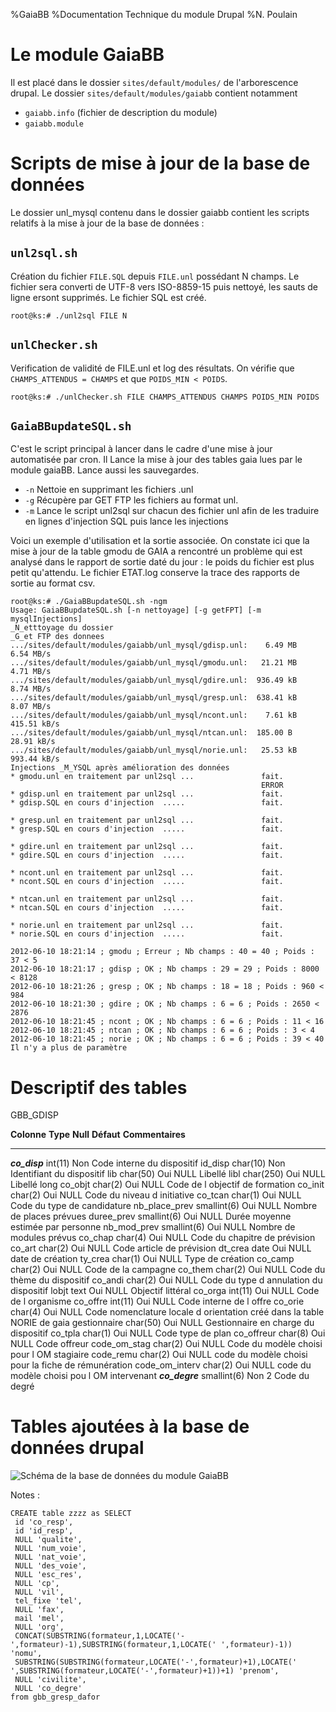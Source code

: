 %GaiaBB
%Documentation Technique du module Drupal
%N. Poulain

<!-- Commande pour générer le pdf
file=README && java -jar ../../asciiArt/plantuml.jar $file.md && pandoc-1.9.1.2 --toc --number-sections --smart -s $file.md -o $file.pdf &&  evince $file.pdf
-->


Le module GaiaBB
================
Il est placé dans le dossier `sites/default/modules/`
de l'arborescence drupal.
Le dossier `sites/default/modules/gaiabb` contient notamment

* `gaiabb.info` (fichier de description du module)
* `gaiabb.module`

Scripts de mise à jour de la base de données
=============================================

Le dossier unl_mysql contenu dans le dossier gaiabb
contient les scripts relatifs à la mise à jour de la base
de données :

`unl2sql.sh`
------------
  
Création du fichier `FILE.SQL` depuis `FILE.unl` possédant N champs. 
Le fichier sera converti de UTF-8 vers ISO-8859-15 puis
nettoyé, les sauts de ligne ersont supprimés. Le fichier SQL est créé.

`root@ks:# ./unl2sql FILE N`

`unlChecker.sh`
---------------

Verification de validité de FILE.unl et log des résultats. 
On vérifie que `CHAMPS_ATTENDUS = CHAMPS` et que `POIDS_MIN < POIDS`.

`root@ks:# ./unlChecker.sh FILE CHAMPS_ATTENDUS CHAMPS POIDS_MIN POIDS`

`GaiaBBupdateSQL.sh`
--------------------

C'est le script principal à lancer dans le cadre d'une mise à jour automatisée
par cron.
Il Lance la mise à jour des tables gaia lues par le module gaiaBB.
Lance aussi les  sauvegardes.

* `-n`  Nettoie en supprimant les fichiers .unl
* `-g`  Récupère par GET FTP les fichiers au format unl.
* `-m`  Lance le script unl2sql sur chacun des fichier unl afin de les traduire 
  en lignes d'injection SQL puis lance les injections

Voici un exemple d'utilisation et la sortie associée. 
On constate ici que la mise à jour de la table gmodu de GAIA a rencontré
un problème qui est analysé dans le rapport de sortie daté du jour : 
le poids du fichier est plus petit qu'attendu. 
Le fichier ETAT.log conserve la trace des rapports de sortie au format csv.


~~~
root@ks:# ./GaiaBBupdateSQL.sh -ngm
Usage: GaiaBBupdateSQL.sh [-n nettoyage] [-g getFPT] [-m mysqlInjections]
_N_etttoyage du dossier
_G_et FTP des donnees
.../sites/default/modules/gaiabb/unl_mysql/gdisp.unl:    6.49 MB    6.54 MB/s  
.../sites/default/modules/gaiabb/unl_mysql/gmodu.unl:   21.21 MB    4.71 MB/s  
.../sites/default/modules/gaiabb/unl_mysql/gdire.unl:  936.49 kB    8.74 MB/s  
.../sites/default/modules/gaiabb/unl_mysql/gresp.unl:  638.41 kB    8.07 MB/s  
.../sites/default/modules/gaiabb/unl_mysql/ncont.unl:    7.61 kB  415.51 kB/s  
.../sites/default/modules/gaiabb/unl_mysql/ntcan.unl:  185.00 B    28.91 kB/s  
.../sites/default/modules/gaiabb/unl_mysql/norie.unl:   25.53 kB  993.44 kB/s  
Injections _M_YSQL après amélioration des données
* gmodu.unl en traitement par unl2sql ...               fait.
                                                        ERROR
* gdisp.unl en traitement par unl2sql ...               fait.
* gdisp.SQL en cours d'injection  .....                 fait.

* gresp.unl en traitement par unl2sql ...               fait.
* gresp.SQL en cours d'injection  .....                 fait.

* gdire.unl en traitement par unl2sql ...               fait.
* gdire.SQL en cours d'injection  .....                 fait.

* ncont.unl en traitement par unl2sql ...               fait.
* ncont.SQL en cours d'injection  .....                 fait.

* ntcan.unl en traitement par unl2sql ...               fait.
* ntcan.SQL en cours d'injection  .....                 fait.

* norie.unl en traitement par unl2sql ...               fait.
* norie.SQL en cours d'injection  .....                 fait.

2012-06-10 18:21:14 ; gmodu ; Erreur ; Nb champs : 40 = 40 ; Poids : 37 < 5
2012-06-10 18:21:17 ; gdisp ; OK ; Nb champs : 29 = 29 ; Poids : 8000 < 8128
2012-06-10 18:21:26 ; gresp ; OK ; Nb champs : 18 = 18 ; Poids : 960 < 984
2012-06-10 18:21:30 ; gdire ; OK ; Nb champs : 6 = 6 ; Poids : 2650 < 2876
2012-06-10 18:21:45 ; ncont ; OK ; Nb champs : 6 = 6 ; Poids : 11 < 16
2012-06-10 18:21:45 ; ntcan ; OK ; Nb champs : 6 = 6 ; Poids : 3 < 4
2012-06-10 18:21:45 ; norie ; OK ; Nb champs : 6 = 6 ; Poids : 39 < 40
Il n'y a plus de paramètre
~~~


Descriptif des tables
=====================

GBB\_GDISP

  **Colonne**        **Type**      **Null**   **Défaut**   **Commentaires**
  ------------------ ------------- ---------- ------------ -------------------------------------------------------------------------
  ***co\_disp***     int(11)       Non                     Code interne du dispositif
  id\_disp           char(10)      Non                     Identifiant du dispositif
  lib                char(50)      Oui        NULL         Libellé
  libl               char(250)     Oui        NULL         Libellé long
  co\_objt           char(2)       Oui        NULL         Code de l objectif de formation
  co\_init           char(2)       Oui        NULL         Code du niveau d initiative
  co\_tcan           char(1)       Oui        NULL         Code du type de candidature
  nb\_place\_prev    smallint(6)   Oui        NULL         Nombre de places prévues
  duree\_prev        smallint(6)   Oui        NULL         Durée moyenne estimée par personne
  nb\_mod\_prev      smallint(6)   Oui        NULL         Nombre de modules prévus
  co\_chap           char(4)       Oui        NULL         Code du chapitre de prévision
  co\_art            char(2)       Oui        NULL         Code article de prévision
  dt\_crea           date          Oui        NULL         date de création
  ty\_crea           char(1)       Oui        NULL         Type de création
  co\_camp           char(2)       Oui        NULL         Code de la campagne
  co\_them           char(2)       Oui        NULL         Code du thème du dispositif
  co\_andi           char(2)       Oui        NULL         Code du type d annulation du dispositif
  lobjt              text          Oui        NULL         Objectif littéral
  co\_orga           int(11)       Oui        NULL         Code de l organisme
  co\_offre          int(11)       Oui        NULL         Code interne de l offre
  co\_orie           char(4)       Oui        NULL         Code nomenclature locale d orientation créé dans la table NORIE de gaia
  gestionnaire       char(50)      Oui        NULL         Gestionnaire en charge du dispositif
  co\_tpla           char(1)       Oui        NULL         Code type de plan
  co\_offreur        char(8)       Oui        NULL         Code offreur
  code\_om\_stag     char(2)       Oui        NULL         Code du modèle choisi pour l OM stagiaire
  code\_remu         char(2)       Oui        NULL         code du modèle choisi pour la fiche de rémunération
  code\_om\_interv   char(2)       Oui        NULL         code du modèle choisi pou l OM intervenant
  ***co\_degre***    smallint(6)   Non        2            Code du degré


Tables ajoutées à la base de données drupal
===========================================

<!--
@startuml BDD.png

package "Legende" #DDDDDD {
  Table_locale << (+,Red) >>
  Table_GAIA << (®,YellowGreen) >>  
}

gbb_gmodu -- gbb_ncont
gbb_gmodu -- gbb_file
gbb_gmodu -- gbb_gmodu_plus
gbb_session -- gbb_gmodu
gbb_session -- gbb_gmodu_plus
gbb_session -- gbb_gresp_dafor
gbb_session -- gbb_netab

gbb_gresp_dafor .. gbb_gresp
gbb_gresp_dafor -- gbb_gresp_plus
gbb_gresp -- gbb_gresp_plus

gbb_gdire -- gbb_gmodu
gbb_gdire -- gbb_gresp
gbb_gdire -- gbb_gdisp

gbb_gdisp -- gbb_norie
gbb_gdisp -- gbb_ntcan


gbb_gdire << (®,YellowGreen) >>
class gbb_gdire {
  {static} co_disp
  {static} co_resp
  {static} co_tres
  {static} co_modu
  {static} co_degre
}

gbb_gdisp << (®,YellowGreen) >>
class gbb_gdisp {
  {static} co_disp
  id_disp
  lib
  libl
  co_objt
  co_init
  co_tcan
  nb_place_prev
  duree_prev
  nb_mod_prev
  co_chap
  co_art
  dt_crea
  ty_crea
  co_camp
  co_them
  co_andi
  lobjt
  co_orga
  co_offre
  co_orie
  gestionnaire
  - co_tpla
  - co_offreur
  - code_om_stag
  - code_remu
  - code_om_interv
  - {static} co_degre
}

gbb_gmodu << (®,YellowGreen) >> 
class gbb_gmodu {
  co_disp
  {static} co_modu
  co_type
  lib
  libl
  co_cont
  co_form
  co_moda
  co_cibl
  duree_prev
  nb_place_prev
  nb_interv
  nb_h_interv
  co_regr
  conv
  co_prac
  co_prna
  co_budg
  dt_crea
  cumul
  lcont
  lmoda
  lcibl
  lautre
  co_anmo
  co_remp
  co_omodu
  lpeda
  lform
  nb_groupe
  nb_eff_groupe
  cout_p_fonc
  cout_p_prest
  -cout_p_excep
  -co_affich_org
  -lcomm
  -co_etab_dem
  -publie
  -{static} co_degre
}

gbb_gresp << (®,YellowGreen) >> 
class  gbb_gresp {
  {static} co_resp
  id_resp
  qualite
  num_voie
  nat_voie
  des_voie
  esc_res
  cp
  vil
  tel
  fax
  mel
  organ
  nomu
  prenom
  civilite
  -{static} co_degre
}

gbb_ncont << (®,YellowGreen) >>
class gbb_ncont {
  {static} co_cont
  lib_court
  lib_long
  dt_deb
  dt_fin
}

gbb_netab << (®,YellowGreen) >>
class gbb_netab{
  {static} co_lieu
  co_natu
  co_cate
  secteur
  sigle
  denom_princ
  denom_comp
  adr
  mention
  lieu_dit
  bp
  cedex
  lieu_dist
  cp
  pays
  tel
  fax
  mel
  co_acad
  co_comm
  mdp
  co_circ
  zeelno
  flag_mel
}

gbb_norie << (®,YellowGreen) >>
class gbb_norie {
  {static} co_orie
  lib_court
  lib_long
  dt_deb
  dt_fin
}

gbb_ntcan << (®,YellowGreen) >>
class gbb_ntcan {
  {static} co_tcan
  lib_court
  lib_long
  dt_deb
  dt_fin
}

gbb_session << (+,Red) >>
class gbb_session {
  {static} sess_id
  session_alert
  en_attente
  convoc_sent
  co_resp
  co_modu
  co_degre
  co_lieu
  groupe
  date
  horaires
  typePaiement
  dureeapayer
  dureeprevue
}

gbb_gresp_dafor << (+,Red) >> 
class  gbb_gresp_dafor {
  {static} co_resp
  id_resp
  qualite
  num_voie
  nat_voie
  des_voie
  esc_res
  cp
  vil
  tel
  fax
  mel
  organ
  nomu
  prenom
  civilite
  {static} co_degre
}

gbb_gmodu_plus << (+,Red) >>
class gbb_gmodu_plus {
  {static} co_modu
  {static} co_degre
  module_alert
  prioritaire
  module_printed
  rne
  date_session_modif
  organisation
  CDC_etat
  liste_stagiaires
  convoc_info_off
  convoc_info_on
  convoc_alert
  LE_etat
  LE_info
  DSF_etat
  DSF_info
  DA_info
  DA_date_depot
}

gbb_file << (+,Red) >>
class gbb_file {
  {static} co_modu
  {static} co_degre
  {static} id
}

gbb_gresp_plus << (+,Red) >>
class gbb_gresp_plus {
  {static} co_resp
  resp_dafor
  discipline
  decharge
  grade
  divers
}
@enduml
-->

![Schéma de la base de données du module GaiaBB](BDD.png)


Notes :

~~~
CREATE table zzzz as SELECT
 id 'co_resp',
 id 'id_resp',
 NULL 'qualite',
 NULL 'num_voie',
 NULL 'nat_voie',
 NULL 'des_voie',
 NULL 'esc_res',
 NULL 'cp',
 NULL 'vil',
 tel_fixe 'tel',
 NULL 'fax',
 mail 'mel',
 NULL 'org',
 CONCAT(SUBSTRING(formateur,1,LOCATE('-',formateur)-1),SUBSTRING(formateur,1,LOCATE(' ',formateur)-1)) 'nomu',
 SUBSTRING(SUBSTRING(formateur,LOCATE('-',formateur)+1),LOCATE(' ',SUBSTRING(formateur,LOCATE('-',formateur)+1))+1) 'prenom',
 NULL 'civilite',
 NULL 'co_degre'
from gbb_gresp_dafor
~~~
